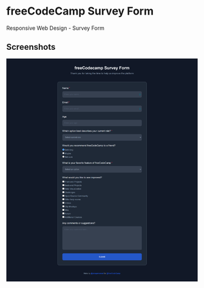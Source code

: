 # freeCodeCamp Survey Form

Responsive Web Design - Survey Form

## Screenshots

![freeCodeCamp Survey Form](images/index.png "Survey Form")